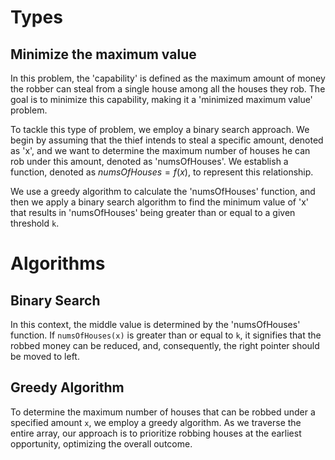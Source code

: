 # Types
## Minimize the maximum value
In this problem, the 'capability' is defined as the maximum amount of money the robber can steal from a single house among all the houses they rob. The goal is to minimize this capability, making it a 'minimized maximum value' problem.

To tackle this type of problem, we employ a binary search approach. We begin by assuming that the thief intends to steal a specific amount, denoted as 'x', and we want to determine the maximum number of houses he can rob under this amount, denoted as 'numsOfHouses'. We establish a function, denoted as $numsOfHouses = f(x)$, to represent this relationship.

We use a greedy algorithm to calculate the 'numsOfHouses' function, and then we apply a binary search algorithm to find the minimum value of 'x' that results in 'numsOfHouses' being greater than or equal to a given threshold `k`.


# Algorithms
## Binary Search
In this context, the middle value is determined by the 'numsOfHouses' function. If `numsOfHouses(x)` is greater than or equal to `k`, it signifies that the robbed money can be reduced, and, consequently, the right pointer should be moved to left.

## Greedy Algorithm
To determine the maximum number of houses that can be robbed under a specified amount `x`, we employ a greedy algorithm. As we traverse the entire array, our approach is to prioritize robbing houses at the earliest opportunity, optimizing the overall outcome.
